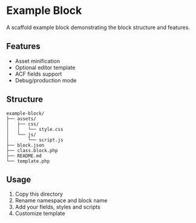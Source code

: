 # Example Block

A scaffold example block demonstrating the block structure and features.

## Features

- Asset minification
- Optional editor template
- ACF fields support
- Debug/production mode

## Structure

```
example-block/
├── assets/
│   ├── css/
│   │   └── style.css
│   └── js/
│       └── script.js
├── block.json
├── class.block.php
├── README.md
└── template.php
```

## Usage

1. Copy this directory
2. Rename namespace and block name
3. Add your fields, styles and scripts
4. Customize template
